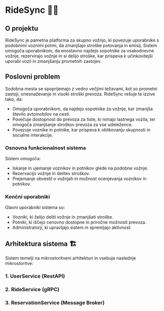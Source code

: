 # RideSync 🚕💨

## O projektu 

RideSync je pametna platforma za skupno vožnjo, ki povezuje uporabnike s podobnimi voznimi potmi, da zmanjšajo stroške potovanja in emisij. Sistem omogoča uporabnikom, da enostavno najdejo sopotnike za vsakodnevne vožnje, rezervirajo vožnje in si delijo stroške, kar prispeva k učinkovitejši uporabi vozil in zmanjšanju prometnih zastojev.

## Poslovni problem

Sodobna mesta se spoprijemajo z vedno večjimi težavami, kot so prometni zastoji, onesnaževanje in visoki stroški prevoza. RideSync rešuje te izzive tako, da:

- Omogoča uporabnikom, da najdejo sopotnike za vožnje, kar zmanjša število avtomobilov na cesti.
- Povečuje dostopnost do prevoza za tiste, ki nimajo lastnega vozila, ter omogoča zmanjšanje stroškov prevoza za vse udeležence.
- Povezuje voznike in potnike, kar prispeva k oblikovanju skupnosti in socialne interakcije.

### Osnovna funkcionalnost sistema

Sistem omogoča:

- Iskanje in ujemanje voznikov in potnikov glede na podobne vožnje.
- Rezervacijo vožnje in delitev stroškov.
- Prejemanje obvestil o vožnjah in možnost ocenjevanja voznikov in potnikov.

### Končni uporabniki

Glavni uporabniki sistema so:

- Vozniki, ki želijo deliti vožnje in zmanjšati stroške.
- Potniki, ki iščejo cenovno dostopne in priročne možnosti prevoza.
- Administratorji, ki upravljajo sistem in spremljajo aktivnost.

## Arhitektura sistema 🏗️
Sistem temelji na mikrostoritveni arhitekturi in vsebuje naslednje mikrostoritve:

### 1. UserService (RestAPI)

### 2. RideService (gRPC)

### 3. ReservationService (Message Broker)
